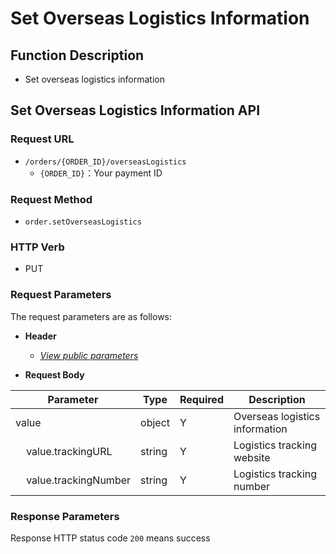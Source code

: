 # Set Overseas Logistics Information

## Function Description

- Set overseas logistics information

## Set Overseas Logistics Information API

### Request URL

- `/orders/{ORDER_ID}/overseasLogistics`
  - `{ORDER_ID}`：Your payment ID

### Request Method

- `order.setOverseasLogistics`

### HTTP Verb

- PUT

### Request Parameters

The request parameters are as follows:

- **Header**

  - [_View public parameters_](/en/payinApi/callMethod/callMethod#public-parameters)

- **Request Body**

| **Parameter**                                | **Type** | **Required** | **Description**                |
| -------------------------------------------- | -------- | ------------ | ------------------------------ |
| value                                        | object   | Y            | Overseas logistics information |
| &nbsp;&nbsp;&nbsp;&nbsp;value.trackingURL    | string   | Y            | Logistics tracking website     |
| &nbsp;&nbsp;&nbsp;&nbsp;value.trackingNumber | string   | Y            | Logistics tracking number      |

### Response Parameters

Response HTTP status code `200` means success